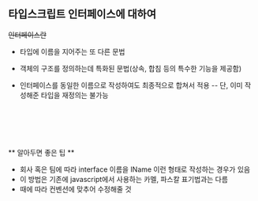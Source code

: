 ## 타입스크립트 인터페이스에 대하여

~~인터페이스란~~

-   타입에 이름을 지어주는 또 다른 문법
-   객체의 구조를 정의하는데 특화된 문법(상속, 합침 등의 특수한 기능을 제공함)

-   인터페이스를 동일한 이름으로 작성하여도 최종적으로 합쳐서 적용
    -- 단, 이미 작성해준 타입을 재정의는 불가능

</br>

</br>

</br>

</br>

** 알아두면 좋은 팁 **

-   회사 혹은 팀에 따라 interface 이름을 IName 이런 형태로 작성하는 경우가 있음
-   이 방법은 기존에 javascript에서 사용하는 카멜, 파스칼 표기법과는 다름
-   때에 따라 컨벤션에 맞추어 수정해줄 것
